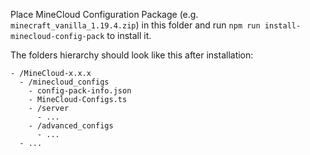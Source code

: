 Place MineCloud Configuration Package (e.g. `minecraft_vanilla_1.19.4.zip`) in this folder and run `npm run install-minecloud-config-pack` to install it.

The folders hierarchy should look like this after installation:  
```
- /MineCloud-x.x.x
  - /minecloud_configs
    - config-pack-info.json
    - MineCloud-Configs.ts
    - /server
      - ...
    - /advanced_configs
      - ...
  - ...
```